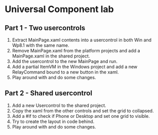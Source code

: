Universal Component lab
===========

Part 1 - Two usercontrols
-----------
1. Extract MainPage.xaml contents into a usercontrol in both Win and Wp8.1 with the same name.
2. Remove MainPage.xaml from the platform projects and add a MainPage.xaml in the shared project.
3. Add the usercontrol to the new MainPage and run.
4. Add a partial ItemVM in the Windows project and add a new RelayCommand bound to a new button in the xaml.
5. Play around with and do some changes.

Part 2 - Shared usercontrol
-----------
1. Add a new Usercontrol to the shared project.
2. Copy the xaml from the other controls and set the grid to collapsed.
3. Add a #if to check if Phone or Desktop and set one grid to visible.
4. Try to create the layout in code behind.
5. Play around with and do some changes.